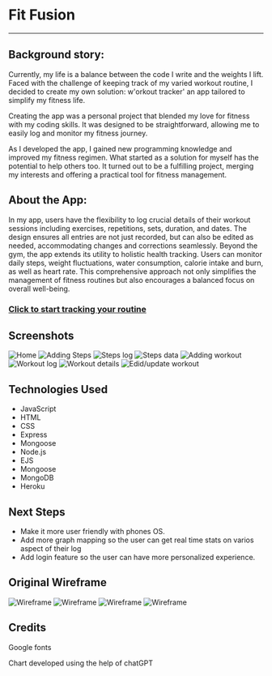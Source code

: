 # Fit Fusion
_________________


## Background story:

Currently, my life is a balance between the code I write and the weights I lift. Faced with the challenge of keeping track of my varied workout routine, I decided to create my own solution: w'orkout tracker' an app tailored to simplify my fitness life.

Creating the app was a personal project that blended my love for fitness with my coding skills. It was designed to be straightforward, allowing me to easily log and monitor my fitness journey.

As I developed the app, I gained new programming knowledge and improved my fitness regimen. What started as a solution for myself has the potential to help others too. It turned out to be a fulfilling project, merging my interests and offering a practical tool for fitness management.


## About the App:

In my app, users  have the flexibility to log crucial details of their workout sessions including exercises, repetitions, sets, duration, and dates. The design ensures all entries are not just recorded, but can also be edited as needed, accommodating changes and corrections seamlessly. Beyond the gym, the app extends its utility to holistic health tracking. Users can monitor daily steps, weight fluctuations, water consumption, calorie intake and burn, as well as heart rate. This comprehensive approach not only simplifies the management of fitness routines but also encourages a balanced focus on overall well-being.

### [Click to start tracking your routine](https://mongoose-workout-tracker-9e211039a912.herokuapp.com/workouts)

## Screenshots
![Home](https://i.imgur.com/xeuU3Br.png)
![Adding Steps](https://i.imgur.com/gCepFDk.png)
![Steps log](https://i.imgur.com/W6ju10c.png)
![Steps data](https://i.imgur.com/dxwVz8I.png)
![Adding workout](https://i.imgur.com/haPwbIV.png)
![Workout log](https://i.imgur.com/hal6OZT.png)
![Workout details](https://i.imgur.com/kRtFmON.png)
![Edid/update workout](https://i.imgur.com/wGkvzuz.png)

## Technologies Used

-   JavaScript
-   HTML
-   CSS
-   Express
-   Mongoose
-   Node.js
-   EJS
-   Mongoose
-   MongoDB
-   Heroku

## Next Steps
-   Make it more user friendly with phones OS.
-   Add more graph mapping so the user can get real time stats on varios aspect of their log
-   Add login feature so the user can have more personalized experience. 

## Original Wireframe
![Wireframe](https://i.imgur.com/5GPlaTV.jpg)
![Wireframe](https://i.imgur.com/jmednug.jpg)
![Wireframe](https://i.imgur.com/8CAdvc0.jpg)
![Wireframe](https://i.imgur.com/3IeJ7hP.jpg)

## Credits

Google fonts

Chart developed using the help of chatGPT
